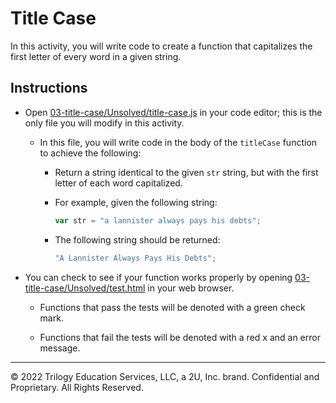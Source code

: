 # Title Case

In this activity, you will write code to create a function that capitalizes the first letter of every word in a given string.

## Instructions

- Open [03-title-case/Unsolved/title-case.js](Unsolved/title-case.js) in your code editor; this is the only file you will modify in this activity.

  - In this file, you will write code in the body of the `titleCase` function to achieve the following:

    - Return a string identical to the given `str` string, but with the first letter of each word capitalized.

    - For example, given the following string:

      ```js
      var str = "a lannister always pays his debts";
      ```

    - The following string should be returned:

      ```js
      "A Lannister Always Pays His Debts";
      ```

- You can check to see if your function works properly by opening [03-title-case/Unsolved/test.html](Unsolved/test.html) in your web browser.

  - Functions that pass the tests will be denoted with a green check mark.

  - Functions that fail the tests will be denoted with a red x and an error message.

---
© 2022 Trilogy Education Services, LLC, a 2U, Inc. brand. Confidential and Proprietary. All Rights Reserved.

